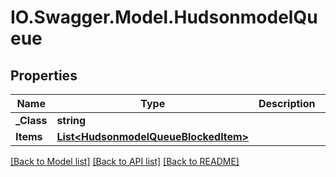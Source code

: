 # IO.Swagger.Model.HudsonmodelQueue
## Properties

Name | Type | Description | Notes
------------ | ------------- | ------------- | -------------
**_Class** | **string** |  | [optional] 
**Items** | [**List&lt;HudsonmodelQueueBlockedItem&gt;**](HudsonmodelQueueBlockedItem.md) |  | [optional] 

[[Back to Model list]](../README.md#documentation-for-models) [[Back to API list]](../README.md#documentation-for-api-endpoints) [[Back to README]](../README.md)

